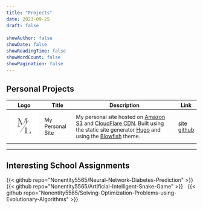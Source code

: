 ```yaml
---
title: "Projects"
date: 2023-09-25
draft: false

showAuthor: false
showDate: false
showReadingTime: false
showWordCount: false
showPagination: false
---
```


## Personal Projects

<table>
    <thead>
        <tr>
            <th>Logo</th>
            <th>Title</th>
            <th>Description</th>
            <th>Link</th>
        </tr>
    </thead>
    <tbody>
         <tr>
            <td><img class="customEntityLogo nozoom" style="background-color:transparent" src="AvatarLogo.png"/></td>
            <td>My Personal Site</td>
            <td>
                My personal site hosted on <a href="https://aws.amazon.com/s3/">Amazon S3</a> and <a href="https://www.cloudflare.com/application-services/products/cdn/" target="_blank">CloudFlare CDN</a>. Built using the static site generator <a href="https://gohugo.io/" target="_blank">Hugo</a> and using the <a href="https://blowfish.page/" target="_blank">Blowfish</a> theme.
            </td>
            <td>
                <a target="_blank" href="https://michael-lhx.com/">site</a>
                </br>
                <a target="_blank" href="https://github.com/Nonentity5565/Personal-Site">github</a>
            </td>
        </tr>
    </tbody>
</table>

---

## Interesting School Assignments

{{< github repo="Nonentity5565/Neural-Network-Diabetes-Prediction" >}}
&nbsp;
{{< github repo="Nonentity5565/Artificial-Intelligent-Snake-Game" >}}
&nbsp;
{{< github repo="Nonentity5565/Solving-Optimization-Problems-using-Evolutionary-Algorithms" >}}
